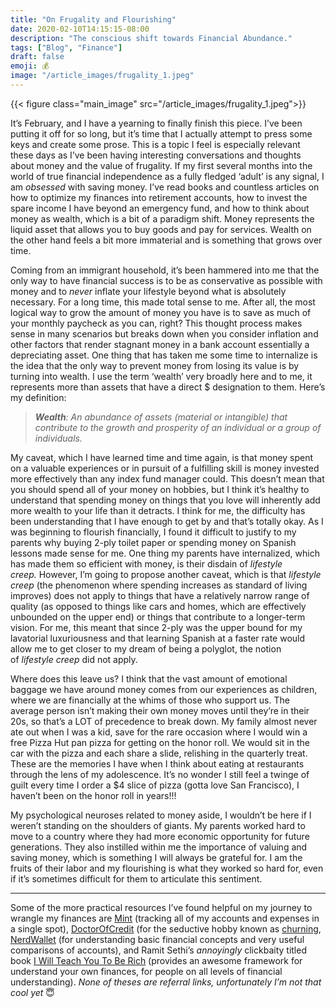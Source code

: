 ```yaml
---
title: "On Frugality and Flourishing"
date: 2020-02-10T14:15:15-08:00
description: "The conscious shift towards Financial Abundance."
tags: ["Blog", "Finance"]
draft: false
emoji: 💰
image: "/article_images/frugality_1.jpeg"
---
```


{{< figure class="main_image" src="/article_images/frugality_1.jpeg">}}

It’s February, and I have a yearning to finally finish this piece. I’ve been putting it off for so long, but it’s time that I actually attempt to press some keys and create some prose. This is a topic I feel is especially relevant these days as I’ve been having interesting conversations and thoughts about money and the value of frugality. If my first several months into the world of true financial independence as a fully fledged ‘adult’ is any signal, I am *obsessed* with saving money. I’ve read books and countless articles on how to optimize my finances into retirement accounts, how to invest the spare income I have beyond an emergency fund, and how to think about money as wealth, which is a bit of a paradigm shift. Money represents the liquid asset that allows you to buy goods and pay for services. Wealth on the other hand feels a bit more immaterial and is something that grows over time.

Coming from an immigrant household, it’s been hammered into me that the only way to have financial success is to be as conservative as possible with money and to *never* inflate your lifestyle beyond what is absolutely necessary. For a long time, this made total sense to me. After all, the most logical way to grow the amount of money you have is to save as much of your monthly paycheck as you can, right? This thought process makes sense in many scenarios but breaks down when you consider inflation and other factors that render stagnant money in a bank account essentially a depreciating asset. One thing that has taken me some time to internalize is the idea that the only way to prevent money from losing its value is by turning into wealth. I use the term ‘wealth’ very broadly here and to me, it represents more than assets that have a direct $ designation to them. Here’s my definition:

> ***Wealth**: An abundance of assets (material or intangible) that contribute to the growth and prosperity of an individual or a group of individuals.*

My caveat, which I have learned time and time again, is that money spent on a valuable experiences or in pursuit of a fulfilling skill is money invested more effectively than any index fund manager could. This doesn’t mean that you should spend all of your money on hobbies, but I think it’s healthy to understand that spending money on things that you love will inherently add more wealth to your life than it detracts. I think for me, the difficulty has been understanding that I have enough to get by and that’s totally okay. As I was beginning to flourish financially, I found it difficult to justify to my parents why buying 2-ply toilet paper or spending money on Spanish lessons made sense for me. One thing my parents have internalized, which has made them so efficient with money, is their disdain of *lifestyle creep.* However, I’m going to propose another caveat, which is that *lifestyle creep* (the phenomenon where spending increases as standard of living improves) does not apply to things that have a relatively narrow range of quality (as opposed to things like cars and homes, which are effectively unbounded on the upper end) or things that contribute to a longer-term vision. For me, this meant that since 2-ply was the upper bound for my lavatorial luxuriousness and that learning Spanish at a faster rate would allow me to get closer to my dream of being a polyglot, the notion of *lifestyle creep* did not apply.

Where does this leave us? I think that the vast amount of emotional baggage we have around money comes from our experiences as children, where we are financially at the whims of those who support us. The average person isn’t making their own money moves until they’re in their 20s, so that’s a LOT of precedence to break down. My family almost never ate out when I was a kid, save for the rare occasion where I would win a free Pizza Hut pan pizza for getting on the honor roll. We would sit in the car with the pizza and each share a slide, relishing in the quarterly treat. These are the memories I have when I think about eating at restaurants through the lens of my adolescence. It’s no wonder I still feel a twinge of guilt every time I order a $4 slice of pizza (gotta love San Francisco), I haven’t been on the honor roll in years!!!

My psychological neuroses related to money aside, I wouldn’t be here if I weren’t standing on the shoulders of giants. My parents worked hard to move to a country where they had more economic opportunity for future generations. They also instilled within me the importance of valuing and saving money, which is something I will always be grateful for. I am the fruits of their labor and my flourishing is what they worked so hard for, even if it’s sometimes difficult for them to articulate this sentiment.

---

Some of the more practical resources I’ve found helpful on my journey to wrangle my finances are [Mint][1] (tracking all of my accounts and expenses in a single spot), [DoctorOfCredit][2] (for the seductive hobby known as [churning][3], [NerdWallet][4] (for understanding basic financial concepts and very useful comparisons of accounts), and Ramit Sethi’s *annoyingly* clickbaity titled book [I Will Teach You To Be Rich][5] (provides an awesome framework for understand your own finances, for people on all levels of financial understanding). *None of theses are referral links, unfortunately I’m not that cool yet* 😇

[1]: https://www.mint.com/
[2]: https://www.doctorofcredit.com/
[3]: https://www.reddit.com/r/churning/https://www.reddit.com/r/churning/
[4]: https://www.nerdwallet.com/
[5]: https://www.amazon.com/Will-Teach-You-Be-Rich/dp/0761147489
